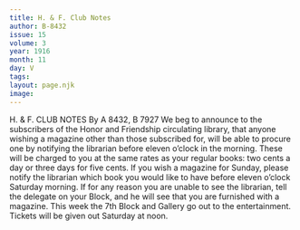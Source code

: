 ```yaml
---
title: H. & F. Club Notes
author: B-8432
issue: 15
volume: 3
year: 1916
month: 11
day: V
tags:
layout: page.njk
image:
---
```

H. & F. CLUB NOTES    By A 8432, B 7927       We beg to announce to the subscribers of the Honor and Friendship circulating library, that anyone wishing a magazine other than those subscribed for, will be able to procure one by notifying the librarian before eleven o’clock in the morning.       These will be charged to you at the same rates as your regular books: two cents a day or three days for five cents.       If you wish a magazine for Sunday, please notify the librarian which book you would like to have before eleven o’clock Saturday morning. If for any reason you are unable to see the librarian, tell the delegate on your Block, and he will see that you are furnished with a magazine.       This week the 7th Block and Gallery go out to the entertainment. Tickets will be given out Saturday at noon. 

